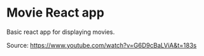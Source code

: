 # Movie React app
Basic react app for displaying movies.

Source: https://www.youtube.com/watch?v=G6D9cBaLViA&t=183s